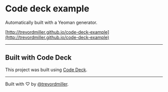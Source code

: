 # Code deck example
Automatically built with a Yeoman generator.

[http://trevordmiller.github.io/code-deck-example](http://trevordmiller.github.io/code-deck-example)

---

## Built with Code Deck

This project was built using [Code Deck](https://github.com/trevordmiller/generator-code-deck).

---

Built with ♡ by [@trevordmiller](http://www.trevordmiller.com).

